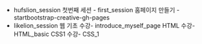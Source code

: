 * hufslion_session
  첫번째 세션 - first_session
  홈페이지 만들기 - startbootstrap-creative-gh-pages
* likelion_session
  웹 기초 수강- introduce_myself_page
  HTML 수강- HTML_basic
  CSS1 수강- CSS_1